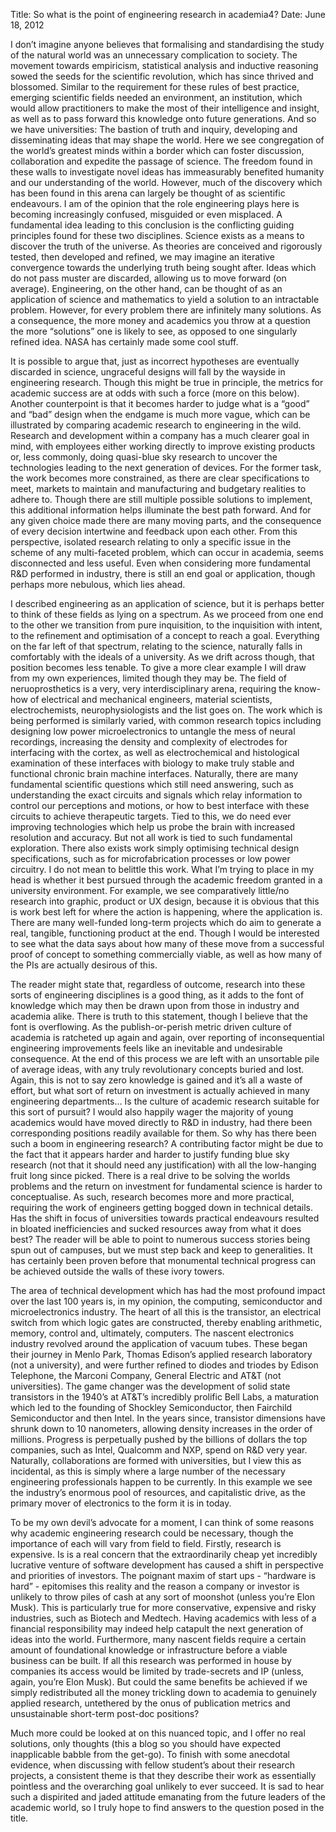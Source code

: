 Title:       So what is the point of engineering research in academia4? 
Date:        June 18, 2012  

I don’t imagine anyone believes that formalising and standardising the study of the natural world was an unnecessary complication to society. The movement towards empiricism, statistical analysis and inductive reasoning sowed the seeds for the scientific revolution, which has since thrived and blossomed. Similar to the requirement for these rules of best practice, emerging scientific fields needed an environment, an institution, which would allow practitioners to make the most of their intelligence and insight, as well as to pass forward this knowledge onto future generations. And so we have universities: The bastion of truth and inquiry, developing and disseminating ideas that may shape the world. Here we see congregation of the world’s greatest minds within a border which can foster discussion, collaboration and expedite the passage of science. The freedom found in these walls to investigate novel ideas has immeasurably benefited humanity and our understanding of the world. However, much of the discovery which has been found in this arena can largely be thought of as scientific endeavours. I am of the opinion that the role engineering plays here is becoming increasingly confused, misguided or even misplaced. A fundamental idea leading to this conclusion is the conflicting guiding principles found for these two disciplines. Science exists as a means to discover the truth of the universe. As theories are conceived and rigorously tested, then developed and refined, we may imagine an iterative convergence towards the underlying truth being sought after. Ideas which do not pass muster are discarded, allowing us to move forward (on average). Engineering, on the other hand, can be thought of as an application of science and mathematics to yield a solution to an intractable problem. However, for every problem there are infinitely many solutions. As a consequence, the more money and academics you throw at a question the more “solutions” one is likely to see, as opposed to one singularly refined idea.
NASA has certainly made some cool stuff.&nbsp;

It is possible to argue that, just as incorrect hypotheses are eventually discarded in science, ungraceful designs will fall by the wayside in engineering research. Though this might be true in principle, the metrics for academic success are at odds with such a force (more on this below). Another counterpoint is that it becomes harder to judge what is a “good” and “bad” design when the endgame is much more vague, which can be illustrated by comparing academic research to engineering in the wild. Research and development within a company has a much clearer goal in mind, with employees either working directly to improve existing products or, less commonly, doing quasi-blue sky research to uncover the technologies leading to the next generation of devices. For the former task, the work becomes more constrained, as there are clear specifications to meet, markets to maintain and manufacturing and budgetary realities to adhere to. Though there are still multiple possible solutions to implement, this additional information helps illuminate the best path forward. And for any given choice made there are many moving parts, and the consequence of every decision intertwine and feedback upon each other. From this perspective, isolated research relating to only a specific issue in the scheme of any multi-faceted problem, which can occur in academia, seems disconnected and less useful. Even when considering more fundamental R&D performed in industry, there is still an end goal or application, though perhaps more nebulous, which lies ahead.

I described engineering as an application of science, but it is perhaps better to think of these fields as lying on a spectrum. As we proceed from one end to the other we transition from pure inquisition, to the inquisition with intent, to the refinement and optimisation of a concept to reach a goal. Everything on the far left of that spectrum, relating to the science, naturally falls in comfortably with the ideals of a university. As we drift across though, that position becomes less tenable. To give a more clear example I will draw from my own experiences, limited though they may be. The field of neruoprosthetics is a very, very interdisciplinary arena, requiring the know-how of electrical and mechanical engineers, material scientists, electrochemists, neurophysiologists and the list goes on. The work which is being performed is similarly varied, with common research topics including designing low power microelectronics to untangle the mess of neural recordings, increasing the density and complexity of electrodes for interfacing with the cortex, as well as electrochemical and histological examination of these interfaces with biology to make truly stable and functional chronic brain machine interfaces. Naturally, there are many fundamental scientific questions which still need answering, such as understanding the exact circuits and signals which relay information to control our perceptions and motions, or how to best interface with these circuits to achieve therapeutic targets. Tied to this, we do need ever improving technologies which help us probe the brain with increased resolution and accuracy. But not all work is tied to such fundamental exploration. There also exists work simply optimising technical design specifications, such as for microfabrication processes or low power circuitry. I do not mean to belittle this work. What I’m trying to place in my head is whether it best pursued through the academic freedom granted in a university environment. For example, we see comparatively little/no research into graphic, product or UX design, because it is obvious that this is work best left for where the action is happening, where the application is. There are many well-funded long-term projects which do aim to generate a real, tangible, functioning product at the end. Though I would be interested to see what the data says about how many of these move from a successful proof of concept to something commercially viable, as well as how many of the PIs are actually desirous of this.

The reader might state that, regardless of outcome, research into these sorts of engineering disciplines is a good thing, as it adds to the font of knowledge which may then be drawn upon from those in industry and academia alike. There is truth to this statement, though I believe that the font is overflowing. As the publish-or-perish metric driven culture of academia is ratcheted up again and again, over reporting of inconsequential engineering improvements feels like an inevitable and undesirable consequence. At the end of this process we are left with an unsortable pile of average ideas, with any truly revolutionary concepts buried and lost. Again, this is not to say zero knowledge is gained and it’s all a waste of effort, but what sort of return on investment is actually achieved in many engineering departments… Is the culture of academic research suitable for this sort of pursuit? I would also happily wager the majority of young academics would have moved directly to R&D in industry, had there been corresponding positions readily available for them. So why has there been such a boom in engineering research? A contributing factor might be due to the fact that it appears harder and harder to justify funding blue sky research (not that it should need any justification) with all the low-hanging fruit long since picked. There is a real drive to be solving the worlds problems and the return on investment for fundamental science is harder to conceptualise. As such, research becomes more and more practical, requiring the work of engineers getting bogged down in technical details. Has the shift in focus of universities towards practical endeavours resulted in bloated inefficiencies and sucked resources away from what it does best? The reader will be able to point to numerous success stories being spun out of campuses, but we must step back and keep to generalities. It has certainly been proven before that monumental technical progress can be achieved outside the walls of these ivory towers.

The area of technical development which has had the most profound impact over the last 100 years is, in my opinion, the computing, semiconductor and microelectronics industry. The heart of all this is the transistor, an electrical switch from which logic gates are constructed, thereby enabling arithmetic, memory, control and, ultimately, computers. The nascent electronics industry revolved around the application of vacuum tubes. These began their journey in Menlo Park, Thomas Edison’s applied research laboratory (not a university), and were further refined to diodes and triodes by Edison Telephone, the Marconi Company, General Electric and AT&T (not universities). The game changer was the development of solid state transistors in the 1940’s at AT&T’s incredibly prolific Bell Labs, a maturation which led to the founding of Shockley Semiconductor, then Fairchild Semiconductor and then Intel. In the years since, transistor dimensions have shrunk down to 10 nanometers, allowing density increases in the order of millions. Progress is perpetually pushed by the billions of dollars the top companies, such as Intel, Qualcomm and NXP, spend on R&D very year. Naturally, collaborations are formed with universities, but I view this as incidental, as this is simply where a large number of the necessary engineering professionals happen to be currently. In this example we see the industry’s enormous pool of resources, and capitalistic drive, as the primary mover of electronics to the form it is in today.

To be my own devil’s advocate for a moment, I can think of some reasons why academic engineering research could be necessary, though the importance of each will vary from field to field. Firstly, research is expensive. Is is a real concern that the extraordinarily cheap yet incredibly lucrative venture of software development has caused a shift in perspective and priorities of investors. The poignant maxim of start ups - “hardware is hard” - epitomises this reality and the reason a company or investor is unlikely to throw piles of cash at any sort of moonshot (unless you’re Elon Musk). This is particularly true for more conservative, expensive and risky industries, such as Biotech and Medtech. Having academics with less of a financial responsibility may indeed help catapult the next generation of ideas into the world. Furthermore, many nascent fields require a certain amount of foundational knowledge or infrastructure before a viable business can be built. If all this research was performed in house by companies its access would be limited by trade-secrets and IP (unless, again, you’re Elon Musk). But could the same benefits be achieved if we simply redistributed all the money trickling down to academia to genuinely applied research, untethered by the onus of publication metrics and unsustainable short-term post-doc positions?

Much more could be looked at on this nuanced topic, and I offer no real solutions, only thoughts (this a blog so you should have expected inapplicable babble from the get-go). To finish with some anecdotal evidence, when discussing with fellow student’s about their research projects, a consistent theme is that they describe their work as essentially pointless and the overarching goal unlikely to ever succeed. It is sad to hear such a dispirited and jaded attitude emanating from the future leaders of the academic world, so I truly hope to find answers to the question posed in the title. 